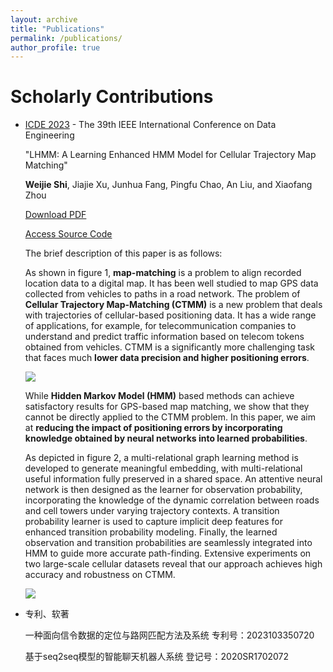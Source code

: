```yaml
---
layout: archive
title: "Publications"
permalink: /publications/
author_profile: true
---
```


Scholarly Contributions
======
- [ICDE 2023](https://icde2023.ics.uci.edu/) - The 39th IEEE International Conference on Data Engineering
  
  "LHMM: A Learning Enhanced HMM Model for Cellular Trajectory Map Matching"
  
  **Weijie Shi**, Jiajie Xu, Junhua Fang, Pingfu Chao, An Liu, and Xiaofang Zhou
  
  [Download PDF](https://shiweijiezero.github.io/weijie.github.io/files/LHMM.pdf) 
  
  [Access Source Code](https://github.com/shiweijiezero/LHMM)

  The brief description of this paper is as follows:
  
  As shown in figure 1, **map-matching** is a problem to align recorded location data to a digital map. It has been well studied to map GPS data collected from vehicles to paths in a road network. The problem of **Cellular Trajectory Map-Matching (CTMM)** is a new problem that deals with trajectories of cellular-based positioning data. It has a wide range of applications, for example, for telecommunication companies to understand and predict traffic information based on telecom tokens obtained from vehicles. CTMM is a significantly more challenging task that faces much **lower data precision and higher positioning errors**.
  
  ![]({{site.url}}/images/figure1.png)
  
  While **Hidden Markov Model (HMM)** based methods can achieve satisfactory results for GPS-based map matching, we show that they cannot be directly applied to the CTMM problem. In this paper, we aim at **reducing the impact of positioning errors by incorporating knowledge obtained by neural networks into learned probabilities**.

  As depicted in figure 2, a multi-relational graph learning method is developed to generate meaningful embedding, with multi-relational useful information fully preserved in a shared space. An attentive neural network is then designed as the learner for observation probability, incorporating the knowledge of the dynamic correlation between roads and cell towers under varying trajectory contexts. A transition probability learner is used to capture implicit deep features for enhanced transition probability modeling. Finally, the learned observation and transition probabilities are seamlessly integrated into HMM to guide more accurate path-finding. Extensive experiments on two large-scale cellular datasets reveal that our approach achieves high accuracy and robustness on CTMM.
  
  ![]({{site.url}}/images/figure2.png)


- 专利、软著
  
  一种面向信令数据的定位与路网匹配方法及系统 专利号：2023103350720 
  
  基于seq2seq模型的智能聊天机器人系统 登记号：2020SR1702072